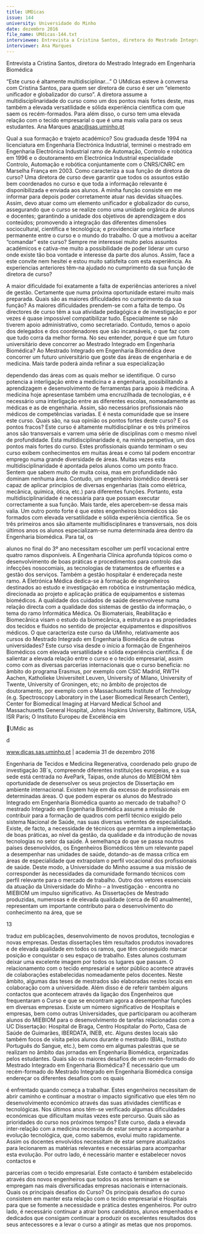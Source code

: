 ```yaml
---
title: UMDicas
issue: 144
university: Universidade do Minho
date: dezembro 2016
file_name: UMdicas-144.txt
interviewee: Entrevista a Cristina Santos, diretora do Mestrado Integrado em Engenharia Biomédica
interviewer: Ana Marques
---
```


Entrevista a Cristina Santos, diretora do Mestrado Integrado em Engenharia Biomédica

“Este curso é altamente multidisciplinar…”
O UMdicas esteve à conversa com Cristina
Santos, para quem ser diretora de curso é ser um
“elemento unificador e globalizador do curso”. A
diretora assume a multidisciplinaridade do curso
como um dos pontos mais fortes deste, mas
também a elevada versatilidade e sólida experiência
científica com que saem os recém-formados. Para
além disso, o curso tem uma elevada relação com
o tecido empresarial o que é uma mais valia para
os seus estudantes.
Ana Marques
anac@sas.uminho.pt

Qual a sua formação e trajeto académico?
Sou graduada desde 1994 na licenciatura em
Engenharia Electrónica Industrial, terminei o
mestrado em Engenharia Electrónica Industrial
ramo de Automação, Controlo e robótica em
1996 e o doutoramento em Electrónica Industrial
especialidade Controlo, Automação e robótica
conjuntamente com o CNRS/CNRC em Marselha
França em 2003.
Como caracteriza a sua função de diretora
de curso?
Uma diretora de curso deve garantir que todos os
assuntos estão bem coordenados no curso e que
toda a informação relevante é disponibilizada e
enviada aos alunos. A minha função consiste em
me informar para depois poder corretamente atuar
nas devidas situações. Assim, devo atuar como
um elemento unificador e globalizador do curso,
assegurando que o curso se realize como uma
unidade orgânica de alunos e docentes; garantindo
a unidade dos objetivos de aprendizagem e dos
conteúdos; promovendo a integração das diferentes
dimensões sociocultural, científica e tecnológica;
e providenciar uma interface permanente entre o
curso e o mundo do trabalho.
O que a motivou a aceitar “comandar” este
curso?
Sempre me interessei muito pelos assuntos
académicos e cativa-me muito a possibilidade de
poder liderar um curso onde existe tão boa vontade
e interesse da parte dos alunos. Assim, face a este
convite nem hesitei e estou muito satisfeita com
esta experiência.
As experiencias anteriores têm-na ajudado
no cumprimento da sua função de diretora
de curso?

A maior dificuldade foi exatamente a falta
de experiências anteriores a nível de gestão.
Certamente que numa próxima oportunidade
estarei muito mais preparada.
Quais são as maiores dificuldades no
cumprimento da sua função?
As maiores dificuldades prendem-se com a falta de
tempo. Os directores de curso têm a sua atividade
pedagógica e de investigação e por vezes é quase
impossível compatibilizar tudo. Especialmente
se não tiverem apoio administrativo, como
secretariado. Contudo, temos o apoio dos delegados
e dos coordenadores que são incansáveis, o que faz
com que tudo corra da melhor forma.
No seu entender, porque é que um futuro
universitário deve concorrer ao Mestrado
Integrado em Engenharia Biomédica?
Ao Mestrado Integrado em Engenharia Biomédica
deve concorrer um futuro universitário que goste
das áreas de engenharia e de medicina. Mais
tarde poderá ainda refinar a sua especialização

dependendo das áreas com as quais melhor
se identifique. O curso potencia a interligação
entre a medicina e a engenharia, possibilitando a
aprendizagem e desenvolvimento de ferramentas
para apoio à medicina. A medicina hoje apresentase também uma encruzilhada de tecnologias, e
é necessário uma interligação entre as diferentes
escolas, nomeadamente as médicas e as de
engenharia. Assim, são necessários profissionais
não médicos de competências variadas. E é nesta
comunidade que se insere este curso.
Quais são, na sua opinião os pontos fortes
deste curso? E os pontos fracos?
Este curso é altamente multidisciplinar e os três
primeiros anos são transversais e varrem uma série
de disciplinas com o mesmo nível de profundidade.
Esta multidisciplinaridade é, na minha perspetiva,
um dos pontos mais fortes do curso. Estes
profissionais quando terminam o seu curso exibem
conhecimentos em muitas áreas e como tal podem
encontrar emprego numa grande diversidade de
áreas. Muitas vezes esta multidisciplinaridade
é apontada pelos alunos como um ponto fraco.
Sentem que sabem muito de muita coisa, mas
em profundidade não dominam nenhuma área.
Contudo, um engenheiro biomédico deverá ser
capaz de aplicar princípios de diversas engenharias
(tais como elétrica, mecânica, química, ótica,
etc.) para diferentes funções. Portanto, esta
multidisciplinaridade é necessária para que possam
executar correctamente a sua função. Mais tarde,
eles apercebem-se dessa mais valia.
Um outro ponto forte é que estes engenheiros
biomédicos são formados com elevada versatilidade
e sólida experiência científica.
Se os três primeiros anos são altamente
multidisciplinares e transversais, nos dois últimos
anos os alunos especializam-se numa determinada
área dentro da Engenharia biomédica. Para tal, os

alunos no final do 3º ano necessitam escolher um
perfil vocacional entre quatro ramos disponíveis.
A Engenharia Clínica aprofunda tópicos como o
desenvolvimento de boas práticas e procedimentos
para controlo das infecções nosocomiais, as
tecnologias de tratamentos de efluentes e a
gestão dos serviços. Também a gestão hospitalar
é endereçada neste ramo. A Eletrónica Médica
dedica-se à formação de engenheiros destinados ao
estudo e investigação em robótica e instrumentação
médica, direcionada ao projeto e aplicação prática
de equipamentos e sistemas biomédicos. A
qualidade dos cuidados de saúde desenvolvese numa relação directa com a qualidade dos
sistemas de gestão da informação, o tema do ramo
Informática Médica. Os Biomateriais, Reabilitação
e Biomecânica visam o estudo da biomecânica, a
estrutura e as propriedades dos tecidos e fluidos
no sentido de projectar equipamentos e dispositivos
médicos.
O que caracteriza este curso da UMinho,
relativamente aos cursos do Mestrado
Integrado em Engenharia Biomédica de
outras universidades?
Este curso visa desde o início a formação de
Engenheiros Biomédicos com elevada versatilidade e
sólida experiência científica. É de salientar a elevada
relação entre o curso e o tecido empresarial, assim
como com as diversas parcerias internacionais que
o curso beneficia: no âmbito do programa Erasmus,
por exemplo com CSIC Madrid, RWTH Aachen,
Katholieke Universiteit Leuven, University of Milano,
University of Twente, University of Groningen, etc; no
âmbito de projectos de doutoramento, por exemplo
com o Massachusetts Institute of Technology (e.g.
Spectroscopy Laboratory in the Laser Biomedical
Research Center), Center for Biomedical Imaging at
Harvard Medical School and Massachusetts General
Hospital, Johns Hopkins University, Baltimore, USA,
ISR Paris; O Instituto Europeu de Excelência em

UMdic
as

d

www.dicas.sas.uminho.pt | academia 31 de dezembro 2016

Engenharia de Tecidos e Medicina Regenerativa,
coordenado pelo grupo de investigação 3B´s,
compreende diferentes instituições europeias,
e a sua sede está centrada no AvePark, Taipas,
onde alunos do MIEBIOM têm oportunidade de
desenvolver os seus projectos de Dissertação em
ambiente internacional.
Existem hoje em dia excesso de profissionais
em determinadas áreas. O que podem
esperar os alunos do Mestrado Integrado em
Engenharia Biomédica quanto ao mercado
de trabalho?
O mestrado Integrado em Engenharia Biomédica
assume a missão de contribuir para a formação
de quadros com perfil técnico exigido pelo sistema
Nacional de Saúde, nas suas diversas vertentes de
especialidade. Existe, de facto, a necessidade de
técnicos que permitam a implementação de boas
práticas, ao nível da gestão, da qualidade e da
introdução de novas tecnologias no setor da saúde.
À semelhança do que se passa noutros países
desenvolvidos, os Engenheiros Biomédicos têm um
relevante papel a desempenhar nas unidades de
saúde, dotando-as de massa crítica em áreas de
especialidade que extrapolam o perfil vocacional dos
profissionais de saúde. Deste modo, a Universidade
do Minho assume a sua missão de corresponder
às necessidades da comunidade formando técnicos
com perfil relevante para o mercado de trabalho.
Outro dos vetores essenciais da atuação da
Universidade do Minho – a Investigação - encontra
no MIEBIOM um impulso significativo. As
Dissertações de Mestrado produzidas, numerosas
e de elevada qualidade (cerca de 60 anualmente),
representam um importante contributo para o
desenvolvimento do conhecimento na área, que se

13

traduz em publicações, desenvolvimento de novos
produtos, tecnologias e novas empresas. Destas
dissertações têm resultados produtos inovadores
e de elevada qualidade em todos os ramos, que
têm conseguido marcar posição e conquistar o seu
espaço de trabalho. Estes alunos costumam deixar
uma excelente imagem por todos os lugares que
passam.
O relacionamento com o tecido empresarial e
setor público acontece através de colaborações
estabelecidas nomeadamente pelos docentes.
Neste âmbito, algumas das teses de mestrados
são elaboradas nestes locais em colaboração com
a universidade. Além disso é de referir também
alguns contactos que acontecem através da ligação
dos Engenheiros que frequentaram o Curso e que
se encontram agora a desempenhar funções em
diversas empresas. Existe um número significativo
de Hospitais e empresas, bem como outras
Universidades, que participaram ou acolheram
alunos do MIEBIOM para o desenvolvimento
de tarefas relacionadas com a UC Dissertação:
Hospital de Braga, Centro Hospitalar do Porto,
Casa de Saúde de Guimarães, IBERDATA, INEB,
etc. Alguns destes locais são também focos de
visita pelos alunos durante o mestrado (BIAL,
Instituto Português do Sangue, etc.), bem como em
algumas palestras que se realizam no âmbito das
jornadas em Engenharia Biomédica, organizadas
pelos estudantes.
Quais são os maiores desafios de um
recém-formado do Mestrado Integrado em
Engenharia Biomédica?
É necessário que um recém-formado do Mestrado
Integrado em Engenharia Biomédica consiga
endereçar os diferentes desafios com os quais

é enfrentado quando começa a trabalhar. Estes
engenheiros necessitam de abrir caminho e
continuar a mostrar o impacto significativo que
eles têm no desenvolvimento económico através
das suas atividades científicas e tecnológicas. Nos
últimos anos têm-se verificado algumas dificuldades
económicas que dificultam muitas vezes este
percurso.
Quais são as prioridades do curso nos
próximos tempos?
Este curso, dada a elevada inter-relação com a
medicina necessita de estar sempre a acompanhar
a evolução tecnológica, que, como sabemos, evolui
muito rapidamente. Assim os docentes envolvidos
necessitam de estar sempre atualizados para
lecionarem as matérias relevantes e necessárias
para acompanhar esta evolução. Por outro lado, é
necessário manter e estabelecer novos contactos e

parcerias com o tecido empresarial.
Este contacto é também estabelecido através dos
novos engenheiros que todos os anos terminam
e se empregam nas mais diversificadas empresas
nacionais e internacionais.
Quais os principais desafios do Curso?
Os principais desafios do curso consistem em
manter esta relação com o tecido empresarial e
Hospitais para que se fomente a necessidade e
prática destes engenheiros.
Por outro lado, é necessário continuar a atrair
bons candidatos, alunos empenhados e dedicados
que consigam continuar a produzir os excelentes
resultados dos seus antecessores e a levar o curso
a atingir as metas que nos propomos.

